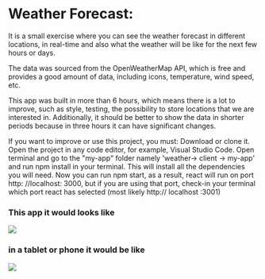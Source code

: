 # Weather Forecast:

It is a small exercise where you can see the weather forecast in different locations, in real-time and also what the weather will be like for the next few hours or days.

The data was sourced from the OpenWeatherMap API, which is free and provides a good amount of data, including icons, temperature, wind speed, etc.

This app was built in more than 6 hours, which means there is a lot to improve, such as style, testing, the possibility to store locations that we are interested in. Additionally, it should be better to show the data in shorter periods because in three hours it can have significant changes.

If you want to improve or use this project, you must:
Download or clone it.
Open the project in any code editor, for example, Visual Studio Code.
Open terminal and go to the "my-app" folder namely 'weather-> client -> my-app' and run npm install in your terminal. This will install all the dependencies you will need.
Now you can run npm start, as a result, react will run on port http: //localhost: 3000, but if you are using that port, check-in your terminal which port react has selected (most likely http:// localhost :3001)

<h3>This app it would looks like</h3>
<img src="https://user-images.githubusercontent.com/69245960/116417939-ff9dca80-a83b-11eb-8861-eba779e189ae.png"></img>


<h3>in a tablet or phone it would be like</h3>
<img src="https://user-images.githubusercontent.com/69245960/116417943-00cef780-a83c-11eb-965e-3b86baceea7f.png"></img>
